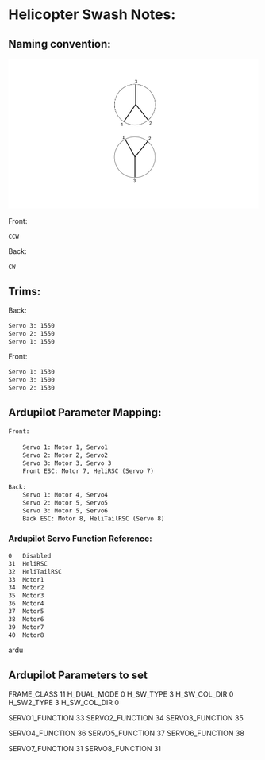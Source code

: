 # Helicopter Swash Notes:

## Naming convention:
![alt text](naming.png "Naming Convention Swash Plates")

Front:

    CCW
Back:

    CW
## Trims:

Back:

    Servo 3: 1550
    Servo 2: 1550
    Servo 1: 1550
Front:
    
    Servo 1: 1530
    Servo 3: 1500
    Servo 2: 1530 


## Ardupilot Parameter Mapping:

    Front:

        Servo 1: Motor 1, Servo1
        Servo 2: Motor 2, Servo2
        Servo 3: Motor 3, Servo 3
        Front ESC: Motor 7, HeliRSC (Servo 7)
    
    Back:
        Servo 1: Motor 4, Servo4
        Servo 2: Motor 5, Servo5
        Servo 3: Motor 5, Servo6
        Back ESC: Motor 8, HeliTailRSC (Servo 8)


### Ardupilot Servo Function Reference:

    0	Disabled
    31	HeliRSC
    32	HeliTailRSC
    33	Motor1
    34	Motor2
    35	Motor3
    36	Motor4
    37	Motor5
    38	Motor6
    39	Motor7
    40	Motor8
ardu
## Ardupilot Parameters to set

FRAME_CLASS 11
H_DUAL_MODE 0
H_SW_TYPE 3
H_SW_COL_DIR 0
H_SW2_TYPE 3
H_SW_COL_DIR 0

SERVO1_FUNCTION 33
SERVO2_FUNCTION 34
SERVO3_FUNCTION 35

SERVO4_FUNCTION 36
SERVO5_FUNCTION 37
SERVO6_FUNCTION 38

SERVO7_FUNCTION 31
SERVO8_FUNCTION 31